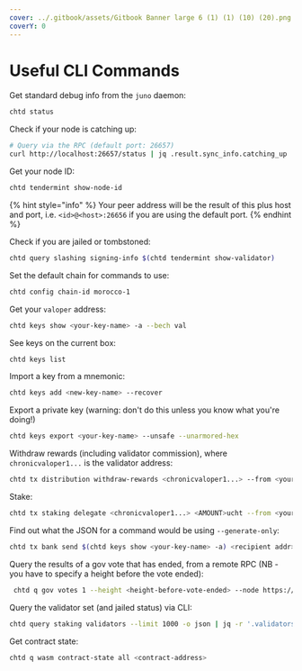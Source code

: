 ```yaml
---
cover: ../.gitbook/assets/Gitbook Banner large 6 (1) (1) (10) (20).png
coverY: 0
---
```


# Useful CLI Commands

Get standard debug info from the `juno` daemon:

```bash
chtd status
```

Check if your node is catching up:

```bash
# Query via the RPC (default port: 26657)
curl http://localhost:26657/status | jq .result.sync_info.catching_up
```

Get your node ID:

```bash
chtd tendermint show-node-id
```

{% hint style="info" %}
Your peer address will be the result of this plus host and port, i.e. `<id>@<host>:26656` if you are using the default port.
{% endhint %}

Check if you are jailed or tombstoned:

```bash
chtd query slashing signing-info $(chtd tendermint show-validator)
```

Set the default chain for commands to use:

```bash
chtd config chain-id morocco-1
```

Get your `valoper` address:

```bash
chtd keys show <your-key-name> -a --bech val
```

See keys on the current box:

```bash
chtd keys list
```

Import a key from a mnemonic:

```bash
chtd keys add <new-key-name> --recover
```

Export a private key (warning: don't do this unless you know what you're doing!)

```bash
chtd keys export <your-key-name> --unsafe --unarmored-hex
```

Withdraw rewards (including validator commission), where `chronicvaloper1...` is the validator address:

```bash
chtd tx distribution withdraw-rewards <chronicvaloper1...> --from <your-key>  --commission
```

Stake:

```bash
chtd tx staking delegate <chronicvaloper1...> <AMOUNT>ucht --from <your-key>
```

Find out what the JSON for a command would be using `--generate-only`:

```bash
chtd tx bank send $(chtd keys show <your-key-name> -a) <recipient addr> <AMOUNT>ucht --generate-only
```

Query the results of a gov vote that has ended, from a remote RPC (NB - you have to specify a height before the vote ended):

```bash
 chtd q gov votes 1 --height <height-before-vote-ended> --node https://rpc-archive.chronicnetwork.io:443
```

Query the validator set (and jailed status) via CLI:

```bash
chtd query staking validators --limit 1000 -o json | jq -r '.validators[] | [.operator_address, (.tokens|tonumber / pow(10; 6)), .description.moniker, .jail, .status] | @csv' | column -t -s"," | sort -k2 -n -r | nl
```

Get contract state:

```bash
chtd q wasm contract-state all <contract-address>
```